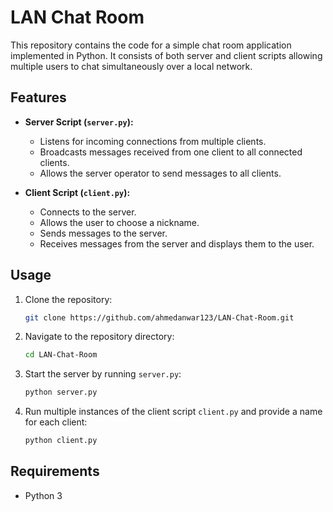 # LAN Chat Room

This repository contains the code for a simple chat room application implemented in Python. It consists of both server and client scripts allowing multiple users to chat simultaneously over a local network.

## Features

- **Server Script (`server.py`):**
  - Listens for incoming connections from multiple clients.
  - Broadcasts messages received from one client to all connected clients.
  - Allows the server operator to send messages to all clients.

- **Client Script (`client.py`):**
  - Connects to the server.
  - Allows the user to choose a nickname.
  - Sends messages to the server.
  - Receives messages from the server and displays them to the user.

## Usage

1. Clone the repository:

   ```bash
   git clone https://github.com/ahmedanwar123/LAN-Chat-Room.git
   ```

2. Navigate to the repository directory:

   ```bash
   cd LAN-Chat-Room
   ```

3. Start the server by running `server.py`:

   ```bash
   python server.py
   ```

4. Run multiple instances of the client script `client.py` and provide a name for each client:

   ```bash
   python client.py
   ```

## Requirements

- Python 3
